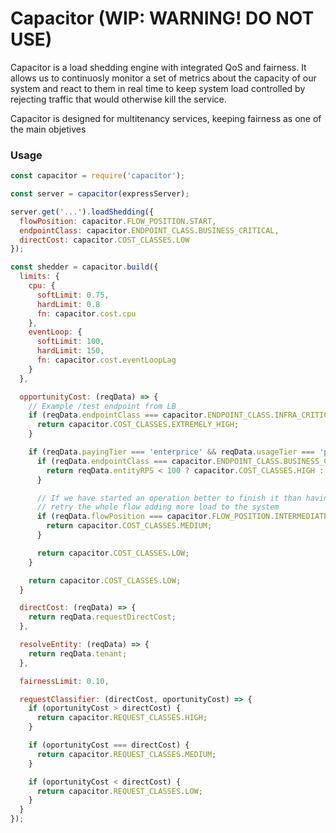 # Capacitor (WIP: WARNING! DO NOT USE)
Capacitor is a load shedding engine with integrated QoS and fairness. It allows us to continuosly monitor a set of metrics about the capacity of our system and react to them in real time to keep system load controlled by rejecting traffic that would otherwise kill the service.

Capacitor is designed for multitenancy services, keeping fairness as one of the main objetives

### Usage
```js
const capacitor = require('capacitor');

const server = capacitor(expressServer);

server.get('...').loadShedding({
  flowPosition: capacitor.FLOW_POSITION.START,
  endpointClass: capacitor.ENDPOINT_CLASS.BUSINESS_CRITICAL,
  directCost: capacitor.COST_CLASSES.LOW
});

const shedder = capacitor.build({
  limits: {
    cpu: {
      softLimit: 0.75,
      hardLimit: 0.8
      fn: capacitor.cost.cpu
    },
    eventLoop: {
      softLimit: 100,
      hardLimit: 150,
      fn: capacitor.cost.eventLoopLag
    }
  },

  opportunityCost: (reqData) => {
    // Example /test endpoint from LB
    if (reqData.endpointClass === capacitor.ENDPOINT_CLASS.INFRA_CRITICAL) {
      return capacitor.COST_CLASSES.EXTREMELY_HIGH;
    }

    if (reqData.payingTier === 'enterprice' && reqData.usageTier === 'production') {
      if (reqData.endpointClass === capacitor.ENDPOINT_CLASS.BUSINESS_CRITICAL) {
        return reqData.entityRPS < 100 ? capacitor.COST_CLASSES.HIGH : capacitor.COST_CLASSES.MEDIUM;
      }

      // If we have started an operation better to finish it than having the user
      // retry the whole flow adding more load to the system
      if (reqData.flowPosition === capacitor.FLOW_POSITION.INTERMEDIATE) {
        return capacitor.COST_CLASSES.MEDIUM;
      }

      return capacitor.COST_CLASSES.LOW;
    }

    return capacitor.COST_CLASSES.LOW;
  }

  directCost: (reqData) => {
    return reqData.requestDirectCost;
  },

  resolveEntity: (reqData) => {
    return reqData.tenant;
  },

  fairnessLimit: 0.10,

  requestClassifier: (directCost, oportunityCost) => {
    if (oportunityCost > directCost) {
      return capacitor.REQUEST_CLASSES.HIGH;
    }

    if (oportunityCost === directCost) {
      return capacitor.REQUEST_CLASSES.MEDIUM;
    }

    if (oportunityCost < directCost) {
      return capacitor.REQUEST_CLASSES.LOW;
    }
  }
});
```


